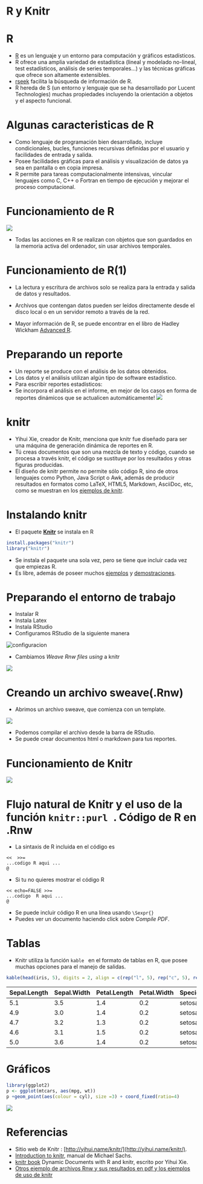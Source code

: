 R y Knitr
========================================================



 R
========================================================

- [R](http://cran.r-project.org/) es un lenguaje y un  entorno para computación  y gráficos estadísticos.
- R ofrece una amplia variedad de estadística (lineal y modelado no-lineal, test estadísticos, análisis de series temporales...) y las técnicas gráficas que ofrece son  altamente extensibles.
- [rseek](http://www.rseek.org/) facilita la búsqueda de información de R.
- R hereda de S  (un entorno y lenguaje que se ha desarrollado por Lucent Technologies) muchas propiedades incluyendo la   orientación a objetos y el aspecto funcional.

Algunas caracteristicas de  R
========================================================

- Como lenguaje de programación bien desarrollado,  incluye condicionales, bucles, funciones recursivas definidas por el usuario y facilidades de entrada y salida.
- Posee facilidades gráficas para el análisis y visualización de datos ya sea en pantalla o en copia impresa.
- R permite para tareas computacionalmente intensivas, vincular lenguajes como C, C++ o Fortran en tiempo de ejecución y mejorar el proceso computacional.

 Funcionamiento de R
========================================================
![](f1.png)

- Todas las acciones en R se realizan con objetos que son guardados en la memoria activa del ordenador, sin usar archivos temporales.


Funcionamiento de R(1)
========================================================

- La lectura y escritura de archivos solo se realiza para la entrada y salida de datos y resultados.

- Archivos que contengan datos pueden ser leídos directamente desde el disco local o en un servidor remoto a través de la red.

- Mayor información de R, se puede encontrar en el libro de Hadley Wickham [Advanced R](http://adv-r.had.co.nz/).


Preparando un reporte
========================================================

- Un reporte se produce con el análisis de los datos obtenidos. 
- Los datos y el análisis utilizan algún tipo de software estadístico.
- Para escribir reportes estadísticos:
 - Se incorpora el análisis en el informe, en mejor de los casos en forma de reportes dinámicos que se actualicen automáticamente!
![](f6.png)


 knitr
========================================================

- Yihui Xie, creador de Knitr, menciona que knitr  fue diseñado para ser una máquina de generación dinámica de reportes en R. 
- Tú creas documentos que son una mezcla de texto y código, cuando se procesa a través knitr, el código se sustituye por los resultados y otras figuras producidas. 
- El diseño de knitr permite no permite sólo código R, sino de otros lenguajes como Python, Java Script o Awk, además de producir resultados en formatos como LaTeX, HTML5, Markdown, AsciiDoc, etc, como se muestran en los [ejemplos de knitr](https://github.com/yihui/knitr-examples).


Instalando knitr
========================================================
- El paquete [**Knitr**](http://yihui.name/knitr/) se instala en R


```r
install.packages("knitr")
library("knitr")
```

- Se instala el paquete una sola vez, pero se tiene que incluir  cada vez que empiezas R.
- Es libre, además de poseer muchos [ejemplos](https://github.com/yihui/knitr-examples) y [demostraciones](http://yihui.name/knitr/demos/).

Preparando el entorno de trabajo
========================================================
- Instalar R
- Instala Latex
- Instala RStudio
- Configuramos RStudio de la siguiente manera


![configuracion](f3.png)


- Cambiamos *Weave Rnw files using* a knitr

![](f4.png)

Creando un archivo sweave(.Rnw)
========================================================
- Abrimos un archivo sweave, que comienza con un template.

![](f2.png)

- Podemos compilar el archivo desde la barra de RStudio.
- Se puede crear documentos html o markdown para tus reportes.


 

Funcionamiento de Knitr
========================================================
![](f5.png)


Flujo natural de Knitr y el uso de la función `knitr::purl `.
Código de R en .Rnw
========================================================
- La sintaxis de R incluida en el código es 

<pre><code>&lt&lt;  &gt&gt;=
...codigo R aqui ...
@
</code></pre>
- Si tu no quieres  mostrar el código R
<pre><code>&lt;&lt; echo=FALSE &gt;&gt;=
...codigo  R aqui ...
@
</code></pre>
- Se puede incluir código R en una línea usando `\Sexpr{}`
- Puedes ver un documento haciendo click sobre *Compile PDF*.

Tablas 
========================================================

- Knitr utiliza la función `kable ` en el formato de tablas en R, que posee muchas opciones para el manejo de salidas.




```r
kable(head(iris, 5), digits = 2, align = c(rep("l", 5), rep("c", 5), rep("r", 5)))
```



|Sepal.Length |Sepal.Width |Petal.Length |Petal.Width |Species |
|:------------|:-----------|:------------|:-----------|:-------|
|5.1          |3.5         |1.4          |0.2         |setosa  |
|4.9          |3.0         |1.4          |0.2         |setosa  |
|4.7          |3.2         |1.3          |0.2         |setosa  |
|4.6          |3.1         |1.5          |0.2         |setosa  |
|5.0          |3.6         |1.4          |0.2         |setosa  |


Gráficos 
========================================================

```r
library(ggplot2)
p <- ggplot(mtcars, aes(mpg, wt))
p +geom_point(aes(colour = cyl), size =3) + coord_fixed(ratio=4)
```

![](f7.png)

Referencias
========================================================

-  Sitio web de Knitr : [http://yihui.name/knitr/](http://yihui.name/knitr/).
- [Introduction to knitr](https://sachsmc.github.io/knit-git-markr-guide/knitr/knit.html), manual de Michael Sachs.
- [knitr book](http://www.amazon.com/dp/1482203537/ref=cm_sw_su_dp) Dynamic Documents with R and knitr, escrito por Yihui Xie. 
- [Otros ejemplo de archivos Rnw y sus resultados en  pdf ](http://www3.amherst.edu/~nhorton/sleuth/)  [y los ejemplos de uso de knitr](http://yihui.name/knitr/demo/showcase/)
